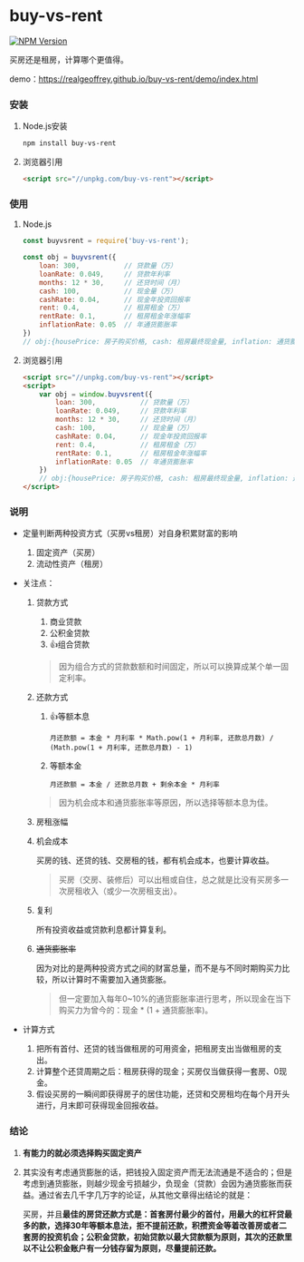 # buy-vs-rent

[![NPM Version](https://img.shields.io/npm/v/buy-vs-rent)](https://www.npmjs.com/package/buy-vs-rent)

买房还是租房，计算哪个更值得。

demo：<https://realgeoffrey.github.io/buy-vs-rent/demo/index.html>

### 安装
1. Node.js安装

    ```bash
    npm install buy-vs-rent
    ```
2. 浏览器引用

    ```html
    <script src="//unpkg.com/buy-vs-rent"></script>
    ```

### 使用
1. Node.js

    ```javascript
    const buyvsrent = require('buy-vs-rent');

    const obj = buyvsrent({
        loan: 300,           // 贷款量（万）
        loanRate: 0.049,     // 贷款年利率
        months: 12 * 30,     // 还贷时间（月）
        cash: 100,           // 现金量（万）
        cashRate: 0.04,      // 现金年投资回报率
        rent: 0.4,           // 租房租金（万）
        rentRate: 0.1,       // 租房租金年涨幅率
        inflationRate: 0.05  // 年通货膨胀率
    })
    // obj:{housePrice: 房子购买价格, cash: 租房最终现金量, inflation: 通货膨胀倍数, power: 购买力, msg: 文本}
    ```
2. 浏览器引用

    ```html
    <script src="//unpkg.com/buy-vs-rent"></script>
    <script>
        var obj = window.buyvsrent({
            loan: 300,           // 贷款量（万）
            loanRate: 0.049,     // 贷款年利率
            months: 12 * 30,     // 还贷时间（月）
            cash: 100,           // 现金量（万）
            cashRate: 0.04,      // 现金年投资回报率
            rent: 0.4,           // 租房租金（万）
            rentRate: 0.1,       // 租房租金年涨幅率
            inflationRate: 0.05  // 年通货膨胀率
        })
        // obj:{housePrice: 房子购买价格, cash: 租房最终现金量, inflation: 通货膨胀倍数, power: 购买力, msg: 文本}
    </script>
    ```

### 说明
- 定量判断两种投资方式（买房vs租房）对自身积累财富的影响

    1. 固定资产（买房）
    2. 流动性资产（租房）
- 关注点：

    1. 贷款方式

        1. 商业贷款
        2. 公积金贷款
        3. :thumbsup:组合贷款

        >因为组合方式的贷款数额和时间固定，所以可以换算成某个单一固定利率。
    2. 还款方式

        1. :thumbsup:等额本息

            `月还款额 = 本金 * 月利率 * Math.pow(1 + 月利率, 还款总月数) / (Math.pow(1 + 月利率, 还款总月数) - 1)`
        2. 等额本金

            `月还款额 = 本金 / 还款总月数 + 剩余本金 * 月利率`
        >因为机会成本和通货膨胀率等原因，所以选择等额本息为佳。
    3. 房租涨幅
    4. 机会成本

        买房的钱、还贷的钱、交房租的钱，都有机会成本，也要计算收益。

        >买房（交房、装修后）可以出租或自住，总之就是比没有买房多一次房租收入（或少一次房租支出）。
    5. 复利

        所有投资收益或贷款利息都计算复利。
    6. ~~通货膨胀率~~

        因为对比的是两种投资方式之间的财富总量，而不是与不同时期购买力比较，所以计算时不需要加入通货膨胀。

        >但一定要加入每年0~10%的通货膨胀率进行思考，所以现金在当下购买力为曾今的：现金 * (1 + 通货膨胀率)。
- 计算方式

    1. 把所有首付、还贷的钱当做租房的可用资金，把租房支出当做租房的支出。
    2. 计算整个还贷周期之后：租房获得的现金；买房仅当做获得一套房、0现金。
    3. 假设买房的一瞬间即获得房子的居住功能，还贷和交房租均在每个月开头进行，月末即可获得现金回报收益。

### 结论

1. **有能力的就必须选择购买固定资产**
2. 其实没有考虑通货膨胀的话，把钱投入固定资产而无法流通是不适合的；但是考虑到通货膨胀，则越少现金亏损越少，负现金（贷款）会因为通货膨胀而获益。通过省去几千字几万字的论证，从其他文章得出结论的就是：

    买房，并且**最佳的房贷还款方式是：首套房付最少的首付，用最大的杠杆贷最多的款，选择30年等额本息法，拒不提前还款，积攒资金等着改善房或者二套房的投资机会；公积金贷款，初始贷款以最大贷款额为原则，其次的还款里以不让公积金账户有一分钱存留为原则，尽量提前还款。**
